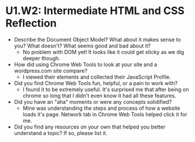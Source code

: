 # U1.W2: Intermediate HTML and CSS Reflection

* Describe the Document Object Model? What about it makes sense to you? What doesn't? What seems good and bad about it?
   - No problem with DOM yet! It looks like it could get sticky as we dig deeper though.
* How did using Chrome Web Tools to look at your site and a wordpress.com site compare?
  - I viewed their elements and collected their JavaScript Profile.
* Did you find Chrome Web Tools fun, helpful, or a pain to work with?
  - I found it to be extremely useful. It's surprised me that after being on chrome so long that I didn't even know it had all these features.
* Did you have an "aha" moments or were any concepts solidified?
  - Mine was understanding the steps and process of how a website loads it's page. Network tab in Chrome Web Tools helped click it for me.
* Did you find any resources on your own that helped you better understand a topic? If so, please list it.
